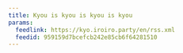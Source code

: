 ```yaml
---
title: Kyou is kyou is kyou is kyou
params:
  feedlink: https://kyo.iroiro.party/en/rss.xml
  feedid: 959159d7bcefcb242e85cb6f64281510
---
```

